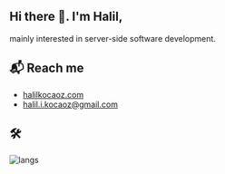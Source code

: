 ## Hi there 🖖. I'm Halil,
mainly interested in server-side software development.

## 📬 Reach me
* [halilkocaoz.com](https://halilkocaoz.com/)
* [halil.i.kocaoz@gmail.com](mailto:halil.i.kocaoz@gmail.com)

## 🛠️
![langs](https://github-readme-stats.vercel.app/api/top-langs/?username=halilkocaoz&hide=html,css,javascript,typescript&hide_title=true&hide_progress=true&langs_count=8)

<!--


**halilkocaoz/halilkocaoz** is a ✨ _special_ ✨ repository because its `README.md` (this file) appears on your GitHub profile.

Here are some ideas to get you started:

- 🔭 I’m currently working on ...
- 🌱 I’m currently learning ...
- 👯 I’m looking to collaborate on ...
- 🤔 I’m looking for help with ...
- 💬 Ask me about ...
- 📫 How to reach me: ...
- 😄 Pronouns: ...
- ⚡ Fun fact: ...
-->

